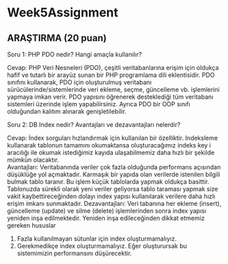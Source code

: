 # Week5Assignment

## ARAŞTIRMA (20 puan)
Soru 1: PHP PDO nedir? Hangi amaçla kullanılır?

Cevap: PHP Veri Nesneleri (PDO), çeşitli veritabanlarına erişim için oldukça hafif ve tutarlı bir arayüz sunan bir PHP programlama dili eklentisidir. PDO sınıfını kullanarak, PDO için oluşturulmuş veritabanı sürücülerinde/sistemlerinde veri ekleme, seçme, güncelleme vb. işlemlerini yapmaya imkan verir. PDO yapısını öğrenerek desteklediği tüm veritabanı sistemleri üzerinde işlem yapabilirsiniz. Ayrıca PDO bir OOP sınıfı olduğundan kalıtım alınarak genişletilebilir.

Soru 2: DB Index nedir? Avantajları ve dezavantajları nelerdir?

Cevap: İndex sorguları hızlandırmak için kullanılan bir özelliktir. Indeksleme kullanarak tablonun tamamını okumaktansa oluşturacağımız indeks key i aracılığı ile okumak istediğimiz kayıda ulaşabilmemiz daha hızlı bir şekilde mümkün olacaktır. 
<br>Avantajları: Veritabanında veriler çok fazla olduğunda performans açısından düşüklüğe yol açmaktadır. Karmaşık bir yapıda olan verilerde istenilen bilgili bulmak tablo taranır. Bu işlem küçük tablolarda yapmak oldukça basittir. Tablonuzda sürekli olarak yeni veriler geliyorsa tablo taraması yapmak size vakit kaybettireceğinden dolayı index yapısı kullanılarak verilere daha hızlı erişim imkanı sunmaktadır.
Dezavantajları: Veri tabanına her ekleme (insert), güncelleme (update) ve silme (delete) işlemlerinden sonra index yapısı yeniden inşa edilmektedir. Yeniden inşa edileceğinden dikkat etmemiz gereken hususlar
1. Fazla kullanılmayan sütunlar için index oluşturmamalıyız.
2. Gerekmedikçe index oluşturmamalıyız.
Eğer oluşturursak bu sistemimizin performansını düşürecektir.
